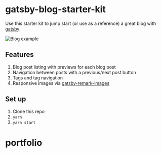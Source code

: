 # gatsby-blog-starter-kit

Use this starter kit to jump start (or use as a reference) a great blog with [gatsby][gatsby]

![Blog example](https://dustinschau.com/drop/gatsby-blog-starter-kit.png)

## Features

1. Blog post listing with previews for each blog post
1. Navigation between posts with a previous/next post button
1. Tags and tag navigation
1. Responsive images via [gatsby-remark-images][gatsby-remark-images]

## Set up

1. Clone this repo
1. `yarn`
1. `yarn start`

[gatsby]: https://www.gatsbyjs.org/
[gatsby-remark-images]: https://www.gatsbyjs.org/docs/packages/gatsby-remark-images/
# portfolio
